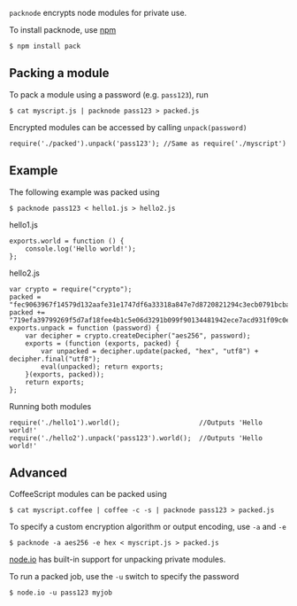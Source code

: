 `packnode` encrypts node modules for private use.

To install packnode, use [npm](http://github.com/isaacs/npm)

    $ npm install pack

## Packing a module
    
To pack a module using a password (e.g. `pass123`), run

    $ cat myscript.js | packnode pass123 > packed.js
    
Encrypted modules can be accessed by calling `unpack(password)`

    require('./packed').unpack('pass123'); //Same as require('./myscript')
    
## Example

The following example was packed using

    $ packnode pass123 < hello1.js > hello2.js

hello1.js

    exports.world = function () {
        console.log('Hello world!');
    };

hello2.js

    var crypto = require("crypto");
    packed = "fec9063967f14579d132aafe31e1747df6a33318a847e7d8720821294c3ecb0791bcbabd58231b35";
    packed += "719efa39799269f5d7af18fee4b1c5e06d3291b099f90134481942ece7acd931f09c0ea34aaafcc1";
    exports.unpack = function (password) {
        var decipher = crypto.createDecipher("aes256", password);
        exports = (function (exports, packed) {
            var unpacked = decipher.update(packed, "hex", "utf8") + decipher.final("utf8");
            eval(unpacked); return exports;
        }(exports, packed));
        return exports;
    };

Running both modules

    require('./hello1').world();                    //Outputs 'Hello world!'
    require('./hello2').unpack('pass123').world();  //Outputs 'Hello world!'

## Advanced

CoffeeScript modules can be packed using
    
    $ cat myscript.coffee | coffee -c -s | packnode pass123 > packed.js
    
To specify a custom encryption algorithm or output encoding, use `-a` and `-e`

    $ packnode -a aes256 -e hex < myscript.js > packed.js
    
[node.io](http://node.io) has built-in support for unpacking private modules.

To run a packed job, use the `-u` switch to specify the password

    $ node.io -u pass123 myjob